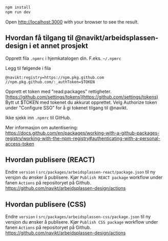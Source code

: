 ```bash
npm install
npm run dev
```

Open [http://localhost:3000](http://localhost:3000) with your browser to see the result.

## Hvordan få tilgang til @navikt/arbeidsplassen-design i et annet prosjekt

Opprett fila `.npmrc` i hjemkatalogen din. F.eks. `~/.npmrc`

Legg til følgende i fila

```
@navikt:registry=https://npm.pkg.github.com
//npm.pkg.github.com/:_authToken=$TOKEN
```

Opprett et token med "read:packages" rettigheter. [https://github.com/settings/tokens](https://github.com/settings/tokens) Bytt ut \$TOKEN med tokenet du akkurat opprettet. Velg Authorize token under "Configure SSO" for å gi tokenet tilgang til @navikt.

Ikke sjekk inn `.npmrc` til GitHub.

Mer informasjon om autentisering: https://docs.github.com/en/packages/working-with-a-github-packages-registry/working-with-the-npm-registry#authenticating-with-a-personal-access-token

## Hvordan publisere (REACT)

Endre `version` i `src/packages/arbeidsplassen-react/package.json` til ny versjon du ønsker å publisere. Kjør `Publish REACT package` workflow under fanen `Actions` på repositoryet på Github. https://github.com/navikt/arbeidsplassen-design/actions

## Hvordan publisere (CSS)

Endre `version` i `src/packages/arbeidsplassen-css/package.json` til ny versjon du ønsker å publisere. Kjør `Publish CSS package` workflow under fanen `Actions` på repositoryet på Github. https://github.com/navikt/arbeidsplassen-design/actions
